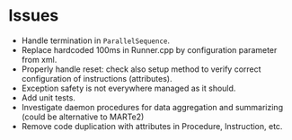 # Issues

* Handle termination in `ParallelSequence`.
* Replace hardcoded 100ms in Runner.cpp by configuration parameter from xml.
* Properly handle reset: check also setup method to verify correct configuration of instructions (attributes).
* Exception safety is not everywhere managed as it should.
* Add unit tests.
* Investigate daemon procedures for data aggregation and summarizing (could be alternative to MARTe2)
* Remove code duplication with attributes in Procedure, Instruction, etc.
